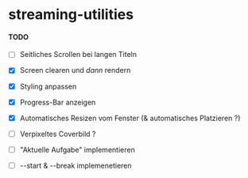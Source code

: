 # streaming-utilities

#### TODO
- [ ] Seitliches Scrollen bei langen Titeln
- [x] Screen clearen und *dann* rendern
- [x] Styling anpassen
- [x] Progress-Bar anzeigen
- [x] Automatisches Resizen vom Fenster (& automatisches Platzieren ?)
- [ ] Verpixeltes Coverbild ?

- [ ] "Aktuelle Aufgabe" implementieren

- [ ] --start & --break implemenetieren